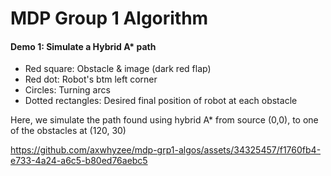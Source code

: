 # MDP Group 1 Algorithm

#### Demo 1: Simulate a Hybrid A* path
- Red square: Obstacle & image (dark red flap)
- Red dot: Robot's btm left corner
- Circles: Turning arcs
- Dotted rectangles: Desired final position of robot at each obstacle

Here, we simulate the path found using hybrid A* from source (0,0), to one of the obstacles at (120, 30)


https://github.com/axwhyzee/mdp-grp1-algos/assets/34325457/f1760fb4-e733-4a24-a6c5-b80ed76aebc5
